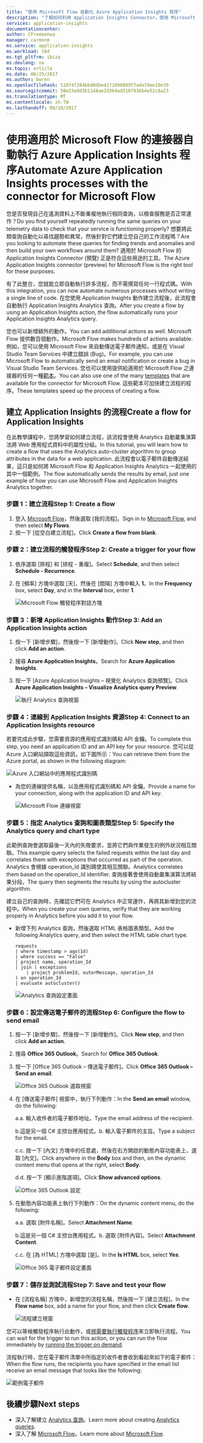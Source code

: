 ```yaml
---
title: "使用 Microsoft Flow 自動化 Azure Application Insights 程序"
description: "了解如何利用 Application Insights Connector，使用 Microsoft Flow 來快速自動執行可重複的程序。"
services: application-insights
documentationcenter: 
author: CFreemanwa
manager: carmonm
ms.service: application-insights
ms.workload: tbd
ms.tgt_pltfrm: ibiza
ms.devlang: na
ms.topic: article
ms.date: 06/25/2017
ms.author: bwren
ms.openlocfilehash: 510f4f284bbd0dbe4171896899f7ade7dee19e39
ms.sourcegitcommit: 50e23e8d3b1148ae2d36dad3167936b4e52c8a23
ms.translationtype: MT
ms.contentlocale: zh-TW
ms.lasthandoff: 08/18/2017
---
```

# <a name="automate-azure-application-insights-processes-with-the-connector-for-microsoft-flow"></a><span data-ttu-id="c0927-103">使用適用於 Microsoft Flow 的連接器自動執行 Azure Application Insights 程序</span><span class="sxs-lookup"><span data-stu-id="c0927-103">Automate Azure Application Insights processes with the connector for Microsoft Flow</span></span>

<span data-ttu-id="c0927-104">您是否發現自己在遙測資料上不斷重複地執行相同查詢，以檢查服務是否正常運作？</span><span class="sxs-lookup"><span data-stu-id="c0927-104">Do you find yourself repeatedly running the same queries on your telemetry data to check that your service is functioning properly?</span></span> <span data-ttu-id="c0927-105">想要將此類查詢自動化以尋找趨勢和異常，然後針對它們建立您自己的工作流程嗎？</span><span class="sxs-lookup"><span data-stu-id="c0927-105">Are you looking to automate these queries for finding trends and anomalies and then build your own workflows around them?</span></span> <span data-ttu-id="c0927-106">適用於 Microsoft Flow 的 Application Insights Connector (預覽) 正是符合這些用途的工具。</span><span class="sxs-lookup"><span data-stu-id="c0927-106">The Azure Application Insights connector (preview) for Microsoft Flow is the right tool for these purposes.</span></span>

<span data-ttu-id="c0927-107">有了此整合，您就能立即自動執行許多流程，而不需撰寫任何一行程式碼。</span><span class="sxs-lookup"><span data-stu-id="c0927-107">With this integration, you can now automate numerous processes without writing a single line of code.</span></span> <span data-ttu-id="c0927-108">在您使用 Application Insights 動作建立流程後，此流程會自動執行 Application Insights Analytics 查詢。</span><span class="sxs-lookup"><span data-stu-id="c0927-108">After you create a flow by using an Application Insights action, the flow automatically runs your Application Insights Analytics query.</span></span> 

<span data-ttu-id="c0927-109">您也可以新增額外的動作。</span><span class="sxs-lookup"><span data-stu-id="c0927-109">You can add additional actions as well.</span></span> <span data-ttu-id="c0927-110">Microsoft Flow 提供數百個動作。</span><span class="sxs-lookup"><span data-stu-id="c0927-110">Microsoft Flow makes hundreds of actions available.</span></span> <span data-ttu-id="c0927-111">例如，您可以使用 Microsoft Flow 來自動傳送電子郵件通知，或是在 Visual Studio Team Services 中建立錯誤 (Bug)。</span><span class="sxs-lookup"><span data-stu-id="c0927-111">For example, you can use Microsoft Flow to automatically send an email notification or create a bug in Visual Studio Team Services.</span></span> <span data-ttu-id="c0927-112">您也可以使用提供給適用於 Microsoft Flow 之連接器的任何一種[範本](https://ms.flow.microsoft.com/en-us/connectors/shared_applicationinsights/?slug=azure-application-insights)。</span><span class="sxs-lookup"><span data-stu-id="c0927-112">You can also use one of the many [templates](https://ms.flow.microsoft.com/en-us/connectors/shared_applicationinsights/?slug=azure-application-insights) that are available for the connector for Microsoft Flow.</span></span> <span data-ttu-id="c0927-113">這些範本可加快建立流程的程序。</span><span class="sxs-lookup"><span data-stu-id="c0927-113">These templates speed up the process of creating a flow.</span></span> 

<!--The Application Insights connector also works with [Azure Power Apps](https://powerapps.microsoft.com/en-us/) and [Azure Logic Apps](https://azure.microsoft.com/services/logic-apps/?v=17.23h). --> 

## <a name="create-a-flow-for-application-insights"></a><span data-ttu-id="c0927-114">建立 Application Insights 的流程</span><span class="sxs-lookup"><span data-stu-id="c0927-114">Create a flow for Application Insights</span></span>

<span data-ttu-id="c0927-115">在此教學課程中，您將學習如何建立流程，該流程會使用 Analytics 自動叢集演算法將 Web 應用程式資料中的屬性分組。</span><span class="sxs-lookup"><span data-stu-id="c0927-115">In this tutorial, you will learn how to create a flow that uses the Analytics auto-cluster algorithm to group attributes in the data for a web application.</span></span> <span data-ttu-id="c0927-116">此流程會以電子郵件自動傳送結果，這只是如何將 Microsoft Flow 和 Application Insights Analytics 一起使用的其中一個範例。</span><span class="sxs-lookup"><span data-stu-id="c0927-116">The flow automatically sends the results by email, just one example of how you can use Microsoft Flow and Application Insights Analytics together.</span></span> 

### <a name="step-1-create-a-flow"></a><span data-ttu-id="c0927-117">步驟 1：建立流程</span><span class="sxs-lookup"><span data-stu-id="c0927-117">Step 1: Create a flow</span></span>
1. <span data-ttu-id="c0927-118">登入 [Microsoft Flow](http://flow.microsoft.com)，然後選取 [我的流程]。</span><span class="sxs-lookup"><span data-stu-id="c0927-118">Sign in to [Microsoft Flow](http://flow.microsoft.com), and then select **My Flows**.</span></span>
2. <span data-ttu-id="c0927-119">按一下 [從空白建立流程]。</span><span class="sxs-lookup"><span data-stu-id="c0927-119">Click **Create a flow from blank**.</span></span>

### <a name="step-2-create-a-trigger-for-your-flow"></a><span data-ttu-id="c0927-120">步驟 2：建立流程的觸發程序</span><span class="sxs-lookup"><span data-stu-id="c0927-120">Step 2: Create a trigger for your flow</span></span>
1. <span data-ttu-id="c0927-121">依序選取 [排程] 和 [排程 - 重複]。</span><span class="sxs-lookup"><span data-stu-id="c0927-121">Select **Schedule**, and then select **Schedule - Recurrence**.</span></span>
2. <span data-ttu-id="c0927-122">在 [頻率] 方塊中選取 [天]，然後在 [間隔] 方塊中輸入 **1**。</span><span class="sxs-lookup"><span data-stu-id="c0927-122">In the **Frequency** box, select **Day**, and in the **Interval** box, enter **1**.</span></span>

    ![Microsoft Flow 觸發程序對話方塊](./media/app-insights-automate-with-flow/flow1.png)


### <a name="step-3-add-an-application-insights-action"></a><span data-ttu-id="c0927-124">步驟 3：新增 Application Insights 動作</span><span class="sxs-lookup"><span data-stu-id="c0927-124">Step 3: Add an Application Insights action</span></span>
1. <span data-ttu-id="c0927-125">按一下 [新增步驟]，然後按一下 [新增動作]。</span><span class="sxs-lookup"><span data-stu-id="c0927-125">Click **New step**, and then click **Add an action**.</span></span>
2. <span data-ttu-id="c0927-126">搜尋 **Azure Application Insights**。</span><span class="sxs-lookup"><span data-stu-id="c0927-126">Search for **Azure Application Insights**.</span></span>
3. <span data-ttu-id="c0927-127">按一下 [Azure Application Insights – 視覺化 Analytics 查詢預覽]。</span><span class="sxs-lookup"><span data-stu-id="c0927-127">Click **Azure Application Insights – Visualize Analytics query Preview**.</span></span>

    ![執行 Analytics 查詢視窗](./media/app-insights-automate-with-flow/flow2.png)

### <a name="step-4-connect-to-an-application-insights-resource"></a><span data-ttu-id="c0927-129">步驟 4：連線到 Application Insights 資源</span><span class="sxs-lookup"><span data-stu-id="c0927-129">Step 4: Connect to an Application Insights resource</span></span>

<span data-ttu-id="c0927-130">若要完成此步驟，您需要資源的應用程式識別碼和 API 金鑰。</span><span class="sxs-lookup"><span data-stu-id="c0927-130">To complete this step, you need an application ID and an API key for your resource.</span></span> <span data-ttu-id="c0927-131">您可以從 Azure 入口網站擷取這些資訊，如下圖所示：</span><span class="sxs-lookup"><span data-stu-id="c0927-131">You can retrieve them from the Azure portal, as shown in the following diagram:</span></span>

![Azure 入口網站中的應用程式識別碼](./media/app-insights-automate-with-flow/appid.png) 

- <span data-ttu-id="c0927-133">為您的連線提供名稱，以及應用程式識別碼和 API 金鑰。</span><span class="sxs-lookup"><span data-stu-id="c0927-133">Provide a name for your connection, along with the application ID and API key.</span></span>

    ![Microsoft Flow 連線視窗](./media/app-insights-automate-with-flow/flow3.png)

### <a name="step-5-specify-the-analytics-query-and-chart-type"></a><span data-ttu-id="c0927-135">步驟 5：指定 Analytics 查詢和圖表類型</span><span class="sxs-lookup"><span data-stu-id="c0927-135">Step 5: Specify the Analytics query and chart type</span></span>
<span data-ttu-id="c0927-136">此範例查詢會選取最後一天內的失敗要求，並將它們與作業發生的例外狀況相互關聯。</span><span class="sxs-lookup"><span data-stu-id="c0927-136">This example query selects the failed requests within the last day and correlates them with exceptions that occurred as part of the operation.</span></span> <span data-ttu-id="c0927-137">Analytics 會根據 operation_Id 識別碼使其相互關聯。</span><span class="sxs-lookup"><span data-stu-id="c0927-137">Analytics correlates them based on the operation_Id identifier.</span></span> <span data-ttu-id="c0927-138">查詢接著會使用自動叢集演算法將結果分段。</span><span class="sxs-lookup"><span data-stu-id="c0927-138">The query then segments the results by using the autocluster algorithm.</span></span> 

<span data-ttu-id="c0927-139">建立自己的查詢時，先確認它們可在 Analytics 中正常運作，再將其新增到您的流程中。</span><span class="sxs-lookup"><span data-stu-id="c0927-139">When you create your own queries, verify that they are working properly in Analytics before you add it to your flow.</span></span>

- <span data-ttu-id="c0927-140">新增下列 Analytics 查詢，然後選取 HTML 表格圖表類型。</span><span class="sxs-lookup"><span data-stu-id="c0927-140">Add the following Analytics query, and then select the HTML table chart type.</span></span> 

    ```
    requests
    | where timestamp > ago(1d)
    | where success == "False"
    | project name, operation_Id
    | join ( exceptions
        | project problemId, outerMessage, operation_Id
    ) on operation_Id
    | evaluate autocluster()
    ```
    
    ![Analytics 查詢設定畫面](./media/app-insights-automate-with-flow/flow4.png)

### <a name="step-6-configure-the-flow-to-send-email"></a><span data-ttu-id="c0927-142">步驟 6：設定傳送電子郵件的流程</span><span class="sxs-lookup"><span data-stu-id="c0927-142">Step 6: Configure the flow to send email</span></span>

1. <span data-ttu-id="c0927-143">按一下 [新增步驟]，然後按一下 [新增動作]。</span><span class="sxs-lookup"><span data-stu-id="c0927-143">Click **New step**, and then click **Add an action**.</span></span>
2. <span data-ttu-id="c0927-144">搜尋 **Office 365 Outlook**。</span><span class="sxs-lookup"><span data-stu-id="c0927-144">Search for **Office 365 Outlook**.</span></span>
3. <span data-ttu-id="c0927-145">按一下 [Office 365 Outlook – 傳送電子郵件]。</span><span class="sxs-lookup"><span data-stu-id="c0927-145">Click **Office 365 Outlook – Send an email**.</span></span>

    ![Office 365 Outlook 選取視窗](./media/app-insights-automate-with-flow/flow2b.png)

4. <span data-ttu-id="c0927-147">在 [傳送電子郵件]  視窗中，執行下列動作：</span><span class="sxs-lookup"><span data-stu-id="c0927-147">In the **Send an email** window, do the following:</span></span>

   <span data-ttu-id="c0927-148">a.</span><span class="sxs-lookup"><span data-stu-id="c0927-148">a.</span></span> <span data-ttu-id="c0927-149">輸入收件者的電子郵件地址。</span><span class="sxs-lookup"><span data-stu-id="c0927-149">Type the email address of the recipient.</span></span>

   <span data-ttu-id="c0927-150">b.這是另一個 C# 主控台應用程式。</span><span class="sxs-lookup"><span data-stu-id="c0927-150">b.</span></span> <span data-ttu-id="c0927-151">輸入電子郵件的主旨。</span><span class="sxs-lookup"><span data-stu-id="c0927-151">Type a subject for the email.</span></span>

   <span data-ttu-id="c0927-152">c.</span><span class="sxs-lookup"><span data-stu-id="c0927-152">c.</span></span> <span data-ttu-id="c0927-153">按一下 [內文] 方塊中的任意處，然後在右方開啟的動態內容功能表上，選取 [內文]。</span><span class="sxs-lookup"><span data-stu-id="c0927-153">Click anywhere in the **Body** box and then, on the dynamic content menu that opens at the right, select **Body**.</span></span>

   <span data-ttu-id="c0927-154">d.</span><span class="sxs-lookup"><span data-stu-id="c0927-154">d.</span></span> <span data-ttu-id="c0927-155">按一下 [顯示進階選項]。</span><span class="sxs-lookup"><span data-stu-id="c0927-155">Click **Show advanced options**.</span></span>

    ![Office 365 Outlook 設定](./media/app-insights-automate-with-flow/flow5.png)

5. <span data-ttu-id="c0927-157">在動態內容功能表上執行下列動作：</span><span class="sxs-lookup"><span data-stu-id="c0927-157">On the dynamic content menu, do the following:</span></span>

    <span data-ttu-id="c0927-158">a.</span><span class="sxs-lookup"><span data-stu-id="c0927-158">a.</span></span> <span data-ttu-id="c0927-159">選取 [附件名稱]。</span><span class="sxs-lookup"><span data-stu-id="c0927-159">Select **Attachment Name**.</span></span>

    <span data-ttu-id="c0927-160">b.這是另一個 C# 主控台應用程式。</span><span class="sxs-lookup"><span data-stu-id="c0927-160">b.</span></span> <span data-ttu-id="c0927-161">選取 [附件內容]。</span><span class="sxs-lookup"><span data-stu-id="c0927-161">Select **Attachment Content**.</span></span>
    
    <span data-ttu-id="c0927-162">c.</span><span class="sxs-lookup"><span data-stu-id="c0927-162">c.</span></span> <span data-ttu-id="c0927-163">在 [為 HTML] 方塊中選取 [是]。</span><span class="sxs-lookup"><span data-stu-id="c0927-163">In the **Is HTML** box, select **Yes**.</span></span>

    ![Office 365 電子郵件設定畫面](./media/app-insights-automate-with-flow/flow7.png)

### <a name="step-7-save-and-test-your-flow"></a><span data-ttu-id="c0927-165">步驟 7：儲存並測試流程</span><span class="sxs-lookup"><span data-stu-id="c0927-165">Step 7: Save and test your flow</span></span>
- <span data-ttu-id="c0927-166">在 [流程名稱] 方塊中，新增您的流程名稱，然後按一下 [建立流程]。</span><span class="sxs-lookup"><span data-stu-id="c0927-166">In the **Flow name** box, add a name for your flow, and then click **Create flow**.</span></span>

    ![流程建立視窗](./media/app-insights-automate-with-flow/flow8.png)

<span data-ttu-id="c0927-168">您可以等候觸發程序執行此動作，或[視需要執行觸發程序](https://flow.microsoft.com/blog/run-now-and-six-more-services/)來立即執行流程。</span><span class="sxs-lookup"><span data-stu-id="c0927-168">You can wait for the trigger to run this action, or you can run the flow immediately by [running the trigger on demand](https://flow.microsoft.com/blog/run-now-and-six-more-services/).</span></span>

<span data-ttu-id="c0927-169">流程執行時，您在電子郵件清單中所指定的收件者會收到看起來如下的電子郵件：</span><span class="sxs-lookup"><span data-stu-id="c0927-169">When the flow runs, the recipients you have specified in the email list receive an email message that looks like the following:</span></span>

![範例電子郵件](./media/app-insights-automate-with-flow/flow9.png)


## <a name="next-steps"></a><span data-ttu-id="c0927-171">後續步驟</span><span class="sxs-lookup"><span data-stu-id="c0927-171">Next steps</span></span>

- <span data-ttu-id="c0927-172">深入了解建立 [Analytics 查詢](app-insights-analytics-using.md)。</span><span class="sxs-lookup"><span data-stu-id="c0927-172">Learn more about creating [Analytics queries](app-insights-analytics-using.md).</span></span>
- <span data-ttu-id="c0927-173">深入了解 [Microsoft Flow](https://ms.flow.microsoft.com)。</span><span class="sxs-lookup"><span data-stu-id="c0927-173">Learn more about [Microsoft Flow](https://ms.flow.microsoft.com).</span></span>



<!--Link references-->





